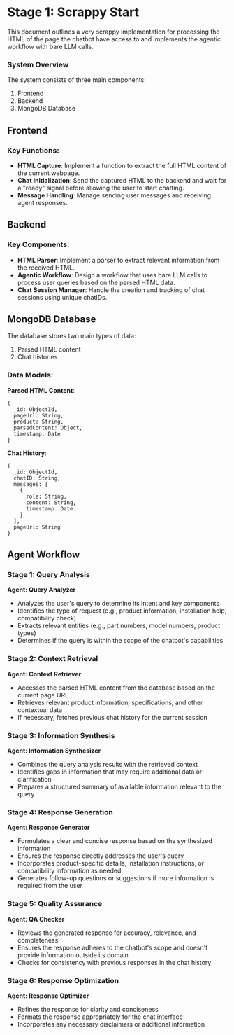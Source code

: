# Stage 1: Scrappy Start

This document outlines a very scrappy implementation for processing the HTML of the page the chatbot have access to and implements the agentic workflow with bare LLM calls.

### System Overview

The system consists of three main components:
1. Frontend
2. Backend
3. MongoDB Database

## Frontend

### Key Functions:

- **HTML Capture**: Implement a function to extract the full HTML content of the current webpage.
- **Chat Initialization**: Send the captured HTML to the backend and wait for a "ready" signal before allowing the user to start chatting.
- **Message Handling**: Manage sending user messages and receiving agent responses.

## Backend

### Key Components:

- **HTML Parser**: Implement a parser to extract relevant information from the received HTML.
- **Agentic Workflow**: Design a workflow that uses bare LLM calls to process user queries based on the parsed HTML data.
- **Chat Session Manager**: Handle the creation and tracking of chat sessions using unique chatIDs.

## MongoDB Database

The database stores two main types of data:

1. Parsed HTML content
2. Chat histories

### Data Models:

**Parsed HTML Content**:
```
{
  _id: ObjectId,
  pageUrl: String,
  product: String,
  parsedContent: Object,
  timestamp: Date
}
```

**Chat History**:
```
{
  _id: ObjectId,
  chatID: String,
  messages: [
    {
      role: String,
      content: String,
      timestamp: Date
    }
  ],
  pageUrl: String
}
```

## Agent Workflow

### Stage 1: Query Analysis

**Agent: Query Analyzer**

- Analyzes the user's query to determine its intent and key components
- Identifies the type of request (e.g., product information, installation help, compatibility check)
- Extracts relevant entities (e.g., part numbers, model numbers, product types)
- Determines if the query is within the scope of the chatbot's capabilities

### Stage 2: Context Retrieval

**Agent: Context Retriever**

- Accesses the parsed HTML content from the database based on the current page URL
- Retrieves relevant product information, specifications, and other contextual data
- If necessary, fetches previous chat history for the current session

### Stage 3: Information Synthesis

**Agent: Information Synthesizer**

- Combines the query analysis results with the retrieved context
- Identifies gaps in information that may require additional data or clarification
- Prepares a structured summary of available information relevant to the query

### Stage 4: Response Generation

**Agent: Response Generator**

- Formulates a clear and concise response based on the synthesized information
- Ensures the response directly addresses the user's query
- Incorporates product-specific details, installation instructions, or compatibility information as needed
- Generates follow-up questions or suggestions if more information is required from the user

### Stage 5: Quality Assurance

**Agent: QA Checker**

- Reviews the generated response for accuracy, relevance, and completeness
- Ensures the response adheres to the chatbot's scope and doesn't provide information outside its domain
- Checks for consistency with previous responses in the chat history

### Stage 6: Response Optimization

**Agent: Response Optimizer**

- Refines the response for clarity and conciseness
- Formats the response appropriately for the chat interface
- Incorporates any necessary disclaimers or additional information